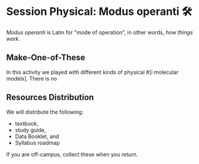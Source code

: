 # Session Physical: Modus operanti 🛠

*Modus operanti* is Latin for "mode of operation", in other words, *how things work*.

<puzzle-Y1W3-ChemClass />

## Make-One-of-These

In this activity we played with different kinds of physical #[i molecular models].  There is no 

## Resources Distribution

We will distribute the following:

* textbook,
* study guide,
* Data Booklet, and
* Syllabus roadmap

If you are off-campus, collect these when you return.
